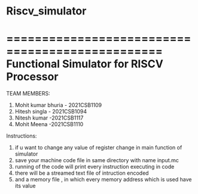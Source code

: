 # Riscv_simulator
   ================================================
   Functional Simulator for RISCV Processor   
   ================================================
TEAM MEMBERS:
1) Mohit kumar bhuria - 2021CSB1109
2) Hitesh singla - 2021CSB1094
3) Nitesh kumar -2021CSB1117
4) Mohit Meena -2021CSB1110

Instructions:
1) if u want to change any value of register change in main function of simulator
2) save your machine code file in same directory with name input.mc
3) running of the code will print every instruction executing in code
4) there will be a streamed text file of intruction encoded
5) and a memory file , in which every memory address which is used have its value
